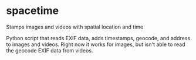 # spacetime
 Stamps images and videos with spatial location and time

Python script that reads EXIF data, adds timestamps, geocode, and address to images and videos. Right now it works for images, but isn't able to read the geocode EXIF data from videos.


